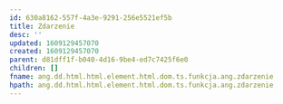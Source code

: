 ```yaml
---
id: 630a8162-557f-4a3e-9291-256e5521ef5b
title: Zdarzenie
desc: ''
updated: 1609129457070
created: 1609129457070
parent: d81dff1f-b040-4d16-9be4-ed7c7425f6e0
children: []
fname: ang.dd.html.html.element.html.dom.ts.funkcja.ang.zdarzenie
hpath: ang.dd.html.html.element.html.dom.ts.funkcja.ang.zdarzenie
---
```



